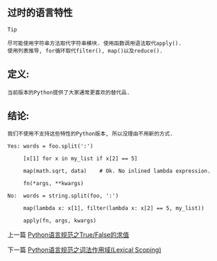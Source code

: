 <!--
author: 老A在Coding
date: 2019-02-22 
title: Python语言规范之过时的语言特性
tags: Python3,风格指南
category: Python3,python
status: publish
summary: Python语言规范之过时的语言特性
-->

## 过时的语言特性

```Tip```
```
尽可能使用字符串方法取代字符串模块. 使用函数调用语法取代apply(). 
使用列表推导, for循环取代filter(), map()以及reduce().
```

## 定义:
 
    当前版本的Python提供了大家通常更喜欢的替代品.



## 结论:
```
我们不使用不支持这些特性的Python版本, 所以没理由不用新的方式.
```

```
Yes: words = foo.split(':')

     [x[1] for x in my_list if x[2] == 5]

     map(math.sqrt, data)    # Ok. No inlined lambda expression.

     fn(*args, **kwargs)
```
```
No:  words = string.split(foo, ':')

     map(lambda x: x[1], filter(lambda x: x[2] == 5, my_list))

     apply(fn, args, kwargs)
```


上一篇 [Python语言规范之True/False的求值](http://www.imlaoa.com/blog/py3-language-style14.html)

下一篇 [Python语言规范之词法作用域(Lexical Scoping)](http://www.imlaoa.com/blog/py3-language-style16.html)
